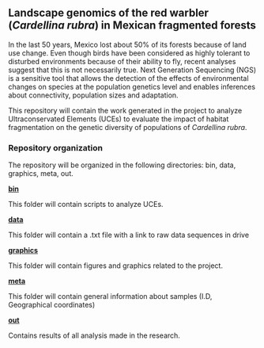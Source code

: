 ## **Landscape genomics of the red warbler (*Cardellina rubra*) in Mexican fragmented forests**

In the last 50 years, Mexico lost about 50% of its forests because of land use change. Even though birds have been considered as highly tolerant to disturbed environments because of their ability to fly, recent analyses suggest that this is not necessarily true. Next Generation Sequencing (NGS) is a sensitive tool that allows the detection of the effects of environmental changes on species at the population genetics level and enables inferences about connectivity, population sizes and adaptation.


This repository will contain the work generated in the project to analyze Ultraconservated Elements (UCEs) to evaluate the impact of habitat fragmentation on the genetic diversity  of populations of *Cardellina rubra*.

### **Repository organization**


The repository will be organized in the following directories:
bin, data, graphics, meta, out.

**[bin](/bin)**

This folder will contain scripts to analyze UCEs.

**[data](/data)**

This folder will contain a .txt file with a link to raw data sequences in drive

**[graphics](/graphics)**

This folder will contain figures and graphics related to the project.


**[meta](/meta)**

This folder will contain general information about samples (I.D, Geographical coordinates)

**[out](/out)**

Contains results of all analysis made in the research.
